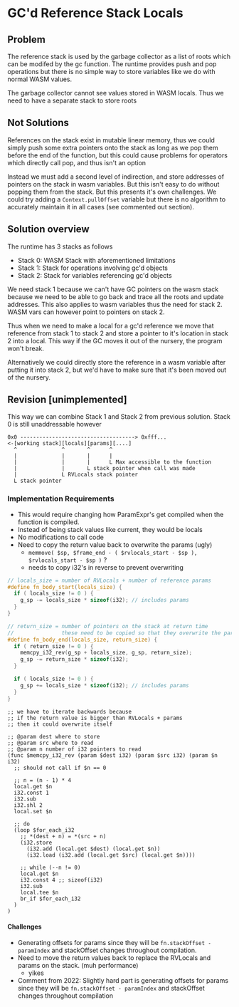 # GC'd Reference Stack Locals
## Problem
The reference stack is used by the garbage collector as a list of roots which can be modifed by the gc function. The runtime provides push and pop operations but there is no simple way to store variables like we do with normal WASM values.

The garbage collector cannot see values stored in WASM locals. Thus we need to have a separate stack to store roots

## Not Solutions
References on the stack exist in mutable linear memory, thus we could simply push some extra pointers onto the stack as long as we pop them before the end of the function, but this could cause problems for operators which directly call pop, and thus isn't an option

Instead we must add a second level of indirection, and store addresses of pointers on the stack in wasm variables. But this isn't easy to do without popping them from the stack. But this presents it's own challenges. We could try adding a `Context.pullOffset` variable but there is no algorithm to accurately maintain it in all cases (see commented out section).

<!-- As we want to emulate behavior of actually pushing and popping values from the stack the compiler will need a `Context.pullOffset` field which lets us do `(i32.add (global.get $__ref_sp) (i32.const {{Context.pullOffset++}}))` to get the address of the pointer to the object that the user beleives is stored in the identifier. However this also means that when the identifier get's used we have to decriment `Context.pullOffset` -->

## Solution overview
The runtime has 3 stacks as follows
- Stack 0: WASM Stack with aforementioned limitations
- Stack 1: Stack for operations involving gc'd objects
- Stack 2: Stack for variables referencing gc'd objects

We need stack 1 because we can't have GC pointers on the wasm stack because we need to be able to go back and trace all the roots and update addresses. This also applies to wasm variables thus the need for stack 2. WASM vars can however point to pointers on stack 2.

Thus when we need to make a local for a gc'd reference we move that reference from stack 1 to stack 2 and store a pointer to it's location in stack 2 into a local. This way if the GC moves it out of the nursery, the program won't break.

Alternatively we could directly store the reference in a wasm variable after putting it into stack 2, but we'd have to make sure that it's been moved out of the nursery.

## Revision \[unimplemented\]
This way we can combine Stack 1 and Stack 2 from previous solution. Stack 0 is still unaddressable however
```
0x0 ------------------------------------> 0xfff...
<-[working stack][locals][params][....]
  ^              ^       ^      ^
  |              |       |      |
  |              |       |      L Max accessible to the function
  |              |       L stack pointer when call was made
  |              L RVLocals stack pointer
  L stack pointer
```


### Implementation Requirements
- This would require changing how ParamExpr's get compiled when the function is compiled.
- Instead of being stack values like current, they would be locals 
- No modifications to call code
- Need to copy the return value back to overwrite the params (ugly)
  - `memmove( $sp, $frame_end - ( $rvlocals_start - $sp ),  $rvlocals_start - $sp )` ?
  - needs to copy i32's in reverse to prevent overwriting

```c
// locals_size = number of RVLocals + number of reference params
#define fn_body_start(locals_size) {
  if ( locals_size != 0 ) {
    g_sp -= locals_size * sizeof(i32); // includes params
  }
}

// return_size = number of pointers on the stack at return time
//               these need to be copied so that they overwrite the params
#define fn_body_end(locals_size, return_size) {
  if ( return_size != 0 ) {
    memcpy_i32_rev(g_sp + locals_size, g_sp, return_size);
    g_sp -= return_size * sizeof(i32);
  }

  if ( locals_size != 0 ) {
    g_sp += locals_size * sizeof(i32); // includes params
  }
}
```

```
;; we have to iterate backwards because
;; if the return value is bigger than RVLocals + params 
;; then it could overwrite itself

;; @param dest where to store
;; @param src where to read
;; @param n number of i32 pointers to read
(func $memcpy_i32_rev (param $dest i32) (param $src i32) (param $n i32)
  ;; should not call if $n == 0

  ;; n = (n - 1) * 4
  local.get $n
  i32.const 1
  i32.sub
  i32.shl 2
  local.set $n

  ;; do
  (loop $for_each_i32
    ;; *(dest + n) = *(src + n)
    (i32.store
      (i32.add (local.get $dest) (local.get $n))
      (i32.load (i32.add (local.get $src) (local.get $n))))
    
    ;; while (--n != 0)
    local.get $n
    i32.const 4 ;; sizeof(i32)
    i32.sub
    local.tee $n
    br_if $for_each_i32
  )
)
```

#### Challenges
- Generating offsets for params since they will be `fn.stackOffset - paramIndex` and stackOffset changes throughout compilation.
- Need to move the return values back to replace the RVLocals and params on the stack. (muh performance)
  - yikes
- Comment from 2022: Slightly hard part is generating offsets for params since they will be `fn.stackOffset - paramIndex` and stackOffset changes throughout compilation

